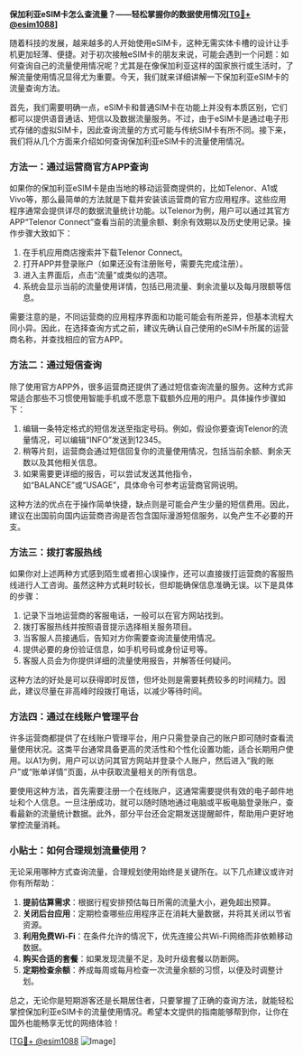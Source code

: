 **保加利亚eSIM卡怎么查流量？——轻松掌握你的数据使用情况[[TG💪+ @esim1088](https://t.me/s/esim1088)]**

随着科技的发展，越来越多的人开始使用eSIM卡，这种无需实体卡槽的设计让手机更加轻薄、便捷。对于初次接触eSIM卡的朋友来说，可能会遇到一个问题：如何查询自己的流量使用情况呢？尤其是在像保加利亚这样的国家旅行或生活时，了解流量使用情况显得尤为重要。今天，我们就来详细讲解一下保加利亚eSIM卡的流量查询方法。

首先，我们需要明确一点，eSIM卡和普通SIM卡在功能上并没有本质区别，它们都可以提供语音通话、短信以及数据流量服务。不过，由于eSIM卡是通过电子形式存储的虚拟SIM卡，因此查询流量的方式可能与传统SIM卡有所不同。接下来，我们将从几个方面来介绍如何查询保加利亚eSIM卡的流量使用情况。

### 方法一：通过运营商官方APP查询

如果你的保加利亚eSIM卡是由当地的移动运营商提供的，比如Telenor、A1或Vivo等，那么最简单的方法就是下载并安装该运营商的官方应用程序。这些应用程序通常会提供详尽的数据流量统计功能。以Telenor为例，用户可以通过其官方APP“Telenor Connect”查看当前的流量余额、剩余有效期以及历史使用记录。操作步骤大致如下：

1. 在手机应用商店搜索并下载Telenor Connect。
2. 打开APP并登录账户（如果还没有注册账号，需要先完成注册）。
3. 进入主界面后，点击“流量”或类似的选项。
4. 系统会显示当前的流量使用详情，包括已用流量、剩余流量以及每月限额等信息。

需要注意的是，不同运营商的应用程序界面和功能可能会有所差异，但基本流程大同小异。因此，在选择查询方式之前，建议先确认自己使用的eSIM卡所属的运营商名称，并查找相应的官方APP。

### 方法二：通过短信查询

除了使用官方APP外，很多运营商还提供了通过短信查询流量的服务。这种方式非常适合那些不习惯使用智能手机或不愿意下载额外应用的用户。具体操作步骤如下：

1. 编辑一条特定格式的短信发送至指定号码。例如，假设你要查询Telenor的流量情况，可以编辑“INFO”发送到12345。
2. 稍等片刻，运营商会通过短信回复你的流量使用情况，包括当前余额、剩余天数以及其他相关信息。
3. 如果需要更详细的报告，可以尝试发送其他指令，如“BALANCE”或“USAGE”，具体命令可参考运营商官网说明。

这种方法的优点在于操作简单快捷，缺点则是可能会产生少量的短信费用。因此，建议在出国前向国内运营商咨询是否包含国际漫游短信服务，以免产生不必要的开支。

### 方法三：拨打客服热线

如果你对上述两种方式感到陌生或者担心误操作，还可以直接拨打运营商的客服热线进行人工咨询。虽然这种方式耗时较长，但却能确保信息准确无误。以下是具体的步骤：

1. 记录下当地运营商的客服电话，一般可以在官方网站找到。
2. 拨打客服热线并按照语音提示选择相关服务项目。
3. 当客服人员接通后，告知对方你需要查询流量使用情况。
4. 提供必要的身份验证信息，如手机号码或身份证号等。
5. 客服人员会为你提供详细的流量使用报告，并解答任何疑问。

这种方法的好处是可以获得即时反馈，但坏处则是需要耗费较多的时间精力。因此，建议尽量在非高峰时段拨打电话，以减少等待时间。

### 方法四：通过在线账户管理平台

许多运营商都提供了在线账户管理平台，用户只需登录自己的账户即可随时查看流量使用状况。这类平台通常具备更高的灵活性和个性化设置功能，适合长期用户使用。以A1为例，用户可以访问其官方网站并登录个人账户，然后进入“我的账户”或“账单详情”页面，从中获取流量相关的所有信息。

要使用这种方法，首先需要注册一个在线账户，这通常需要提供有效的电子邮件地址和个人信息。一旦注册成功，就可以随时随地通过电脑或平板电脑登录账户，查看最新的流量统计数据。此外，部分平台还会定期发送提醒邮件，帮助用户更好地掌控流量消耗。

### 小贴士：如何合理规划流量使用？

无论采用哪种方式查询流量，合理规划使用始终是关键所在。以下几点建议或许对你有所帮助：

1. **提前估算需求**：根据行程安排预估每日所需的流量大小，避免超出预算。
2. **关闭后台应用**：定期检查哪些应用程序正在消耗大量数据，并将其关闭以节省资源。
3. **利用免费Wi-Fi**：在条件允许的情况下，优先连接公共Wi-Fi网络而非依赖移动数据。
4. **购买合适的套餐**：如果发现流量不足，及时升级套餐以防断网。
5. **定期检查余额**：养成每周或每月检查一次流量余额的习惯，以便及时调整计划。

总之，无论你是短期游客还是长期居住者，只要掌握了正确的查询方法，就能轻松掌控保加利亚eSIM卡的流量使用情况。希望本文提供的指南能够帮到你，让你在国外也能畅享无忧的网络体验！

[[TG💪+ @esim1088](https://t.me/s/esim1088) ![Image](https://i.postimg.cc/4NQfJmqS/Snipaste-2025-05-13-00-14-12.png)]